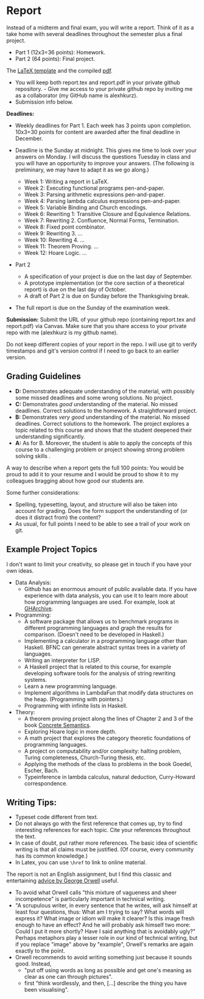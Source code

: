 # Report

Instead of a midterm and final exam, you will write a report. Think of it as a take home with several deadlines throughout the semester plus a final project.

- Part 1 (12x3=36 points): Homework.
- Part 2 (64 points): Final project.

The [LaTeX template](report/report.tex) and the compiled [pdf](report/report.pdf).

- You will keep both report.tex and report.pdf in your private github repository. - Give me access to your private github repo by inviting me as a collaborator (my GitHub name is alexhkurz).
- Submission info below.

**Deadlines:**
- Weekly deadlines for Part 1. Each week has 3 points upon completion.  10x3=30 points for content are awarded after the final deadline in December.
- Deadline is the Sunday at midnight. This gives me time to look over your answers on Monday. I will discuss the questions Tuesday in class and you will have an opportunity to improve your answers. (The following is preliminary, we may have to adapt it as we go along.)
    - Week 1: Writing a report in LaTeX.
    - Week 2: Executing functional programs pen-and-paper.
    - Week 3: Parsing arithmetic expressions pen-and-paper.
    - Week 4: Parsing lambda calculus expressions pen-and-paper.
    - Week 5: Variable Binding and Church encodings.
    - Week 6: Rewriting 1: Transitive Closure and Equivalence Relations.
    - Week 7: Rewriting 2. Confluence, Normal Forms, Termination.
    - Week 8: Fixed point combinator.
    - Week 9: Rewriting 3. ...
    - Week 10: Rewriting 4. ...
    - Week 11: Theorem Proving. ...
    - Week 12: Hoare Logic. ...

- Part 2 
    - A specification of your project is due on the last day of September.
    - A prototype implementation (or the core section of a theoretical report) is due on the last day of October.
    - A draft of Part 2 is due on Sunday before the Thanksgiving break.

- The full report is due on the Sunday of the examination week. 

**Submission:**  Submit the URL of your github repo (containing report.tex and report.pdf) via Canvas. Make sure that you share access to your private repo with me (alexhkurz is my github name).

Do not keep different copies of your report in the repo. I will use git to verify timestamps and git's version control if I need to go back to an earlier version.

## Grading Guidelines

- **D:** Demonstrates adequate understanding of the material, with possibly some missed deadlines and some wrong solutions. No project.
- **C:** Demonstrates *good* understanding of the material. No missed deadlines. Correct solutions to the homework. A straightforward project.
- **B:** Demonstrates *very good* understanding of the material. No missed deadlines. Correct solutions to the homework. The project explores a topic related to this course and shows that the student deepened their understanding significantly.
- **A:** As for B. Moreover, the student is able to apply the concepts of this course to a challenging problem or project showing strong problem solving skills .

A way to describe when a report gets the full 100 points: You would be proud to add it to your resume and I would be proud to show it to my colleagues bragging about how good our students are.

Some further considerations:

- Spelling, typesetting, layout, and structure will also be taken into account for grading. Does the form support the understanding of (or does it distract from) the content? 
- As usual, for full points I need to be able to see a trail of your work on git. 

## Example Project Topics

I don't want to limit your creativity, so please get in touch if you have your own ideas.

- Data Analysis:
    - Github has an enormous amount of public available data. If you have experience with data analysis, you can use it to learn more about how programming languages are used. For example, look at [GHArchive](https://www.gharchive.org/).
- Programming:
    - A software package that allows us to benchmark programs in different programming languages and graph the results for comparison. (Doesn't need to be developed in Haskell.)
    - Implementing a calculator in a programming language other than Haskell. BFNC can generate abstract syntax trees in a variety of languages.
    - Writing an interpreter for LISP.
    - A Haskell project that is related to this course, for example developing software tools for the analysis of string rewriting systems.
    - Learn a new programming language.
    - Implement algorithms in LambdaFun that modify data structures on the heap. (Programming with pointers.)
    - Programming with infinite lists in Haskell.
- Theory:
    - A theorem proving project along the lines of Chapter 2 and 3 of the book [Concrete Semantics](http://concrete-semantics.org/).
    - Exploring Hoare logic in more depth.
    - A math project that explores the category theoretic foundations of programming languages. 
    - A project on computability and/or complexity: halting problem, Turing completeness, Church-Turing thesis, etc.
    - Applying the methods of the class to problems in the book Goedel, Escher, Bach.
    - Typeinference in lambda calculus, natural deduction, Curry-Howard correspondence.

## Writing Tips:

- Typeset code different from text.
- Do not always go with the first reference that comes up, try to find interesting references for each topic. Cite your references throughout the text.
- In case of doubt, put rather more references. The basic idea of scientific writing is that all claims must be justified. (Of course, every community has its common knowledge.) 
- In Latex, you can use  `\href` to link to online material.

The report is not an English assignment, but I find this classic and entertaining [advice by George Orwell](https://www.orwell.ru/library/essays/politics/english/e_polit) useful. 
- To avoid what Orwell calls "this mixture of vagueness and sheer incompetence" is particularly important in technical writing. 
- "A scrupulous writer, in every sentence that he writes, will ask himself at least four questions, thus: What am I trying to say? What words will express it? What image or idiom will make it clearer? Is this image fresh enough to have an effect? And he will probably ask himself two more: Could I put it more shortly? Have I said anything that is avoidably ugly?" Perhaps metaphors play a lesser role in our kind of technical writing, but if you replace "image" above by "example", Orwell's remarks are again exactly to the point.
- Orwell recommends to avoid writing something just because it sounds good. Instead, 
    - "put off using words as long as possible and get one's meaning as clear as one can through pictures". 
    - first "think wordlessly, and then, [...] describe the thing you have been visualising". 

